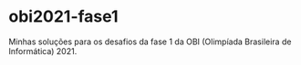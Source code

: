 # obi2021-fase1
 Minhas soluções para os desafios da fase 1 da OBI (Olimpíada Brasileira de Informática) 2021.
